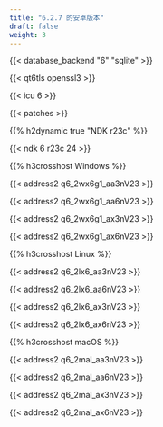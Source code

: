 ```yaml
---
title: "6.2.7 的安卓版本"
draft: false
weight: 3
---
```


{{< database_backend "6" "sqlite" >}}

{{< qt6tls openssl3 >}}

{{< icu 6 >}}

{{< patches >}}

{{% h2dynamic true "NDK r23c" %}}

{{< ndk 6 r23c 24 >}}

{{% h3crosshost Windows %}}

{{< address2 q6_2wx6g1_aa3nV23 >}}

{{< address2 q6_2wx6g1_aa6nV23 >}}

{{< address2 q6_2wx6g1_ax3nV23 >}}

{{< address2 q6_2wx6g1_ax6nV23 >}}

{{% h3crosshost Linux %}}

{{< address2 q6_2lx6_aa3nV23 >}}

{{< address2 q6_2lx6_aa6nV23 >}}

{{< address2 q6_2lx6_ax3nV23 >}}

{{< address2 q6_2lx6_ax6nV23 >}}

{{% h3crosshost macOS %}}

{{< address2 q6_2mal_aa3nV23 >}}

{{< address2 q6_2mal_aa6nV23 >}}

{{< address2 q6_2mal_ax3nV23 >}}

{{< address2 q6_2mal_ax6nV23 >}}
